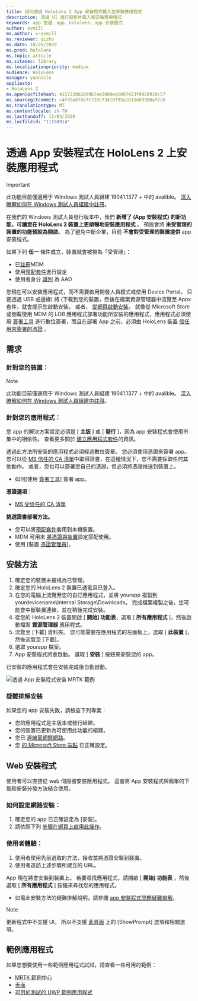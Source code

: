 ```yaml
---
title: 如何透過 HoloLens 2 App 安裝程式載入並安裝應用程式
description: 透過 UI 進行投影片載入和安裝應用程式
keywords: app 管理、app、hololens、app 安裝程式
author: evmill
ms.author: v-evmill
ms.reviewer: qizho
ms.date: 10/26/2020
ms.prod: hololens
ms.topic: article
ms.sitesec: library
ms.localizationpriority: medium
audience: HoloLens
manager: yannisle
appliesto:
- HoloLens 2
ms.openlocfilehash: 415733bb2809b7ae2808edc097423f8928910c57
ms.sourcegitcommit: c4fd9a87bb7c728c73418f95a1b15dd93b0af7c6
ms.translationtype: MT
ms.contentlocale: zh-TW
ms.lasthandoff: 11/03/2020
ms.locfileid: "11150914"
---
```

# 透過 App 安裝程式在 HoloLens 2 上安裝應用程式

> [!IMPORTANT]
> 此功能目前僅適用于 Windows 測試人員組建 19041.1377 + 中的 avalible。 [深入瞭解如何在 Windows 測試人員組建中註冊](hololens-insider.md)。

在我們的 Windows 測試人員發行版本中，我們 **新增了 (App 安裝程式) 的新功能，可讓您在 HoloLens 2 裝置上更順暢地安裝應用程式** 。 預設會將 **未受管理的裝置的功能預設為開啟**。 為了避免中斷企業，目前 **不會對受管理的裝置提供** app 安裝程式。  

如果下列 **任一** 條件成立，裝置就會被視為「受管理」：
- 已[註冊](hololens-enroll-mdm.md)MDM
- 使用[預配套件](hololens-provisioning.md)進行設定
- 使用者身分 [識別](hololens-identity.md) 為 AAD

您現在可以安裝應用程式，而不需要啟用開發人員模式或使用 Device Portal。  只要透過 USB 或邊緣) 將 (下載到您的裝置，然後在檔案資源管理器中流覽至 Appx 套件，就會提示您啟動安裝。  或者， [從網頁啟動安裝](https://docs.microsoft.com/windows/msix/app-installer/installing-windows10-apps-web)。  就像從 Microsoft Store 或側載使用 MDM 的 LOB 應用程式部署功能所安裝的應用程式，應用程式必須使用 [簽署工具](https://docs.microsoft.com/windows/win32/appxpkg/how-to-sign-a-package-using-signtool) 進行數位簽署，而且在部署 App 之前，必須由 HoloLens 裝置 [信任用來簽署的憑證](https://docs.microsoft.com/windows/win32/appxpkg/how-to-sign-a-package-using-signtool#security-considerations) 。   

## 需求

### 針對您的裝置： 
> [!NOTE]
> 此功能目前僅適用于 Windows 測試人員組建 19041.1377 + 中的 avalible。 [深入瞭解如何在 Windows 測試人員組建中註冊](hololens-insider.md)。

### 針對您的應用程式： 
您 app 的解決方案設定必須是 [ **主版** ] 或 [ **發行** ]，因為 app 安裝程式會使用市集中的相依性。 查看更多關於 [建立應用程式套件](https://docs.microsoft.com/windows/msix/app-installer/create-appinstallerfile-vs)的資訊。

透過此方法所安裝的應用程式必須經過數位簽章。 您必須使用憑證來簽署 app。 您可以從 [MS 信任的 CA 清單](https://ccadb-public.secure.force.com/microsoft/IncludedCACertificateReportForMSFT)中取得證書，在這種情況下，您不需要採取任何其他動作。 或者，您也可以簽署您自己的憑證，但必須將憑證推送到裝置上。 
- 如何[使用 [簽署工具](https://docs.microsoft.com/windows/win32/appxpkg/how-to-sign-a-package-using-signtool)] 簽署 app。

**憑證選項：** 
- [MS 受信任的 CA 清單](https://ccadb-public.secure.force.com/microsoft/IncludedCACertificateReportForMSFT)

**挑選證書部署方法。** 
- 您可以將[預配套件](hololens-provisioning.md)套用到本機裝置。
- MDM 可用來 [將憑證與裝置](https://docs.microsoft.com/mem/intune/protect/certificates-configure)設定搭配使用。
- 使用 [裝置 [憑證管理員](hololens-insider.md#certificate-manager)]。 

## 安裝方法

1.  確定您的裝置未被視為已管理。
1.  確定您的 HoloLens 2 裝置已通電且已登入。
1.  在您的電腦上流覽至您的自訂應用程式，並將 yourapp 複製到 yourdevicename\Internal Storage\Downloads。 
    完成檔案複製之後，您可能會中斷裝置連線，並在稍後完成安裝。
1.  從您的 HoloLens 2 裝置開啟 [ **開始] 功能表**，選取 [ **所有應用程式** ]，然後啟動檔案 **資源管理器** 應用程式。
1.  流覽至 [下載] 資料夾。 您可能需要在應用程式的左面板上，選取 [ **此裝置** ]，然後流覽至 [下載]。
1.  選取 yourapp 檔案。 
1.  App 安裝程式將會啟動。 選取 [ **安裝** ] 按鈕來安裝您的 app。 

已安裝的應用程式會在安裝完成後自動啟動。 

![透過 App 安裝程式安裝 MRTK 範例](images/hololens-app-installer-picture.jpg)

### 疑難排解安裝
如果您的 app 安裝失敗，請檢查下列專案：
-   您的應用程式是主版本或發行組建。
- 您的裝置已更新為可使用此功能的組建。 
-   您已 [連線至網際網路](hololens-network.md)。
-   您 [的 Microsoft Store 端點](hololens-offline.md) 已正確設定。  

## Web 安裝程式

使用者可以直接從 web 伺服器安裝應用程式。 這會將 App 安裝程式與簡單的下載和安裝分發方法結合使用。 

### 如何設定網路安裝：
1.  確定您的 app 已正確設定為 [安裝]。
1.  請依照下列 [步驟在網頁上啟用此操作](https://docs.microsoft.com/windows/msix/app-installer/installing-windows10-apps-web#how-to-enable-this-on-a-webpage)。 

### 使用者體驗：
1. 使用者使用先前選取的方法，接收並將憑證安裝到裝置。 
1. 使用者造訪上述步驟所建立的 URL。

App 現在將會安裝到裝置上。 若要尋找應用程式，請開啟 [ **開始] 功能表** ，然後選取 [ **所有應用程式** ] 按鈕來尋找您的應用程式。 

-   如需此安裝方法的疑難排解說明，請參閱 [app 安裝程式問題疑難排解](https://docs.microsoft.com/windows/msix/app-installer/troubleshoot-appinstaller-issues)。 

> [!NOTE]
> 更新程式中不支援 UI。 所以不支援 [此頁面](https://docs.microsoft.com/windows/msix/app-installer/update-settings) 上的 [ShowPrompt] 選項和相關選項。

## 範例應用程式

如果您想要使用一些範例應用程式試試，請查看一些可用的範例：
- [MRTK 範例中心](https://microsoft.github.io/MixedRealityToolkit-Unity/Documentation/README_ExampleHub.html)
- [表面](https://docs.microsoft.com/windows/mixed-reality/develop/unity/sampleapp-surfaces)
- [可用於測試的 UWP 範例應用程式](https://github.com/microsoft/Windows-universal-samples/tree/master/Samples)
